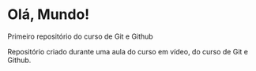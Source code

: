 # Olá, Mundo!
 Primeiro repositório do curso de Git e Github

 Repositório criado durante uma aula do curso em vídeo, do curso de Git e Github.
